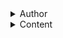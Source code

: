 <details>
<summary>Author</summary>
<ul>
  <li>user-username</li>
  <li>user-avatar</li>
  <li>user-bot</li>
  <li>user-bot-tag</li>
  <li>user-sent-time</li>
</ul>
</details>

<details>
<summary>Content</summary>
<ul>
  <li>message-contents</li>
</ul>
</details>